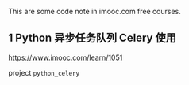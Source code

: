 
This are some code note in imooc.com free courses.

## 1 Python 异步任务队列 Celery 使用

https://www.imooc.com/learn/1051

project `python_celery`



